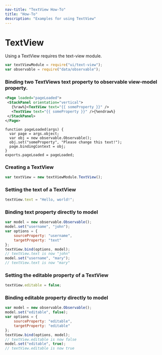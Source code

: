 ```yaml
---
nav-title: "TextView How-To"
title: "How-To"
description: "Examples for using TextView"
---
```

# TextView
Using a TextView requires the text-view module.
``` JavaScript
var textViewModule = require("ui/text-view");
var observable = require("data/observable");
```
### Binding two TextViews text property to observable view-model property.
```XML
<Page loaded="pageLoaded">
 <StackPanel orientation="vertical">
   {%raw%}<TextView text="{{ someProperty }}" />
   <TextView text="{{ someProperty }}" />{%endraw%}
 </StackPanel>
</Page>
```
```JS
function pageLoaded(args) {
  var page = args.object;
  var obj = new observable.Observable();
  obj.set("someProperty", "Please change this text!");
  page.bindingContext = obj;
}
exports.pageLoaded = pageLoaded;
```
### Creating a TextView
``` JavaScript
var textView = new textViewModule.TextView();
```
### Setting the text of a TextView
``` JavaScript
textView.text = "Hello, world!";
```
### Binding text property directly to model
``` JavaScript
var model = new observable.Observable();
model.set("username", "john");
var options = {
    sourceProperty: "username",
    targetProperty: "text"
};
textView.bind(options, model);
// textView.text is now "john"
model.set("username", "mary");
// textView.text is now "mary"
```
### Setting the editable property of a TextView
``` JavaScript
textView.editable = false;
```
### Binding editable property directly to model
``` JavaScript
var model = new observable.Observable();
model.set("editable", false);
var options = {
    sourceProperty: "editable",
    targetProperty: "editable"
};
textView.bind(options, model);
// textView.editable is now false
model.set("editable", true);
// textView.editable is now true
```
